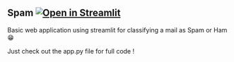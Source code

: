 ## Spam [![Open in Streamlit](https://static.streamlit.io/badges/streamlit_badge_black_white.svg)](https://share.streamlit.io/anuanmol/spam/main/app.py)
  Basic web application using streamlit for classifying a mail as Spam or Ham 😁

  Just check out the app.py file for full code !
